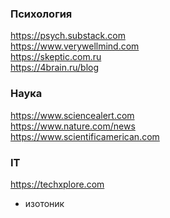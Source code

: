 ### Психология
https://psych.substack.com
<br>
https://www.verywellmind.com
<br>
https://skeptic.com.ru
<br>
https://4brain.ru/blog

### Наука
https://www.sciencealert.com
<br>
https://www.nature.com/news
<br>
https://www.scientificamerican.com

### IT
https://techxplore.com

- изотоник
